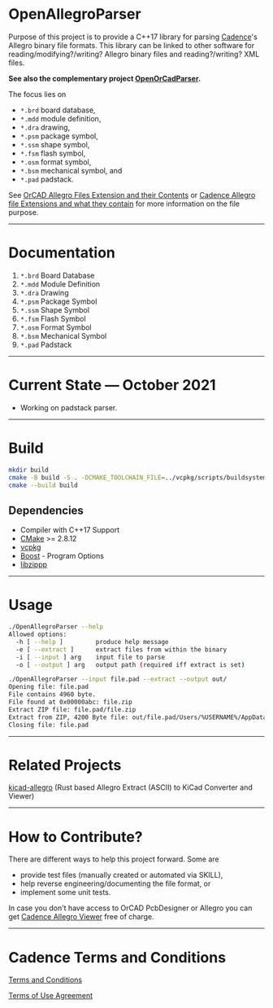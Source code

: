
# OpenAllegroParser

Purpose of this project is to provide a C++17 library for parsing [Cadence](https://en.wikipedia.org/wiki/Cadence_Design_Systems)'s Allegro binary file formats. This library can be linked to other software for reading/modifying?/writing? Allegro binary files and reading?/writing? XML files.

**See also the complementary project [OpenOrCadParser](https://github.com/Werni2A/OpenOrCadParser).**

The focus lies on

- `*.brd` board database,
- `*.mdd` module definition,
- `*.dra` drawing,
- `*.psm` package symbol,
- `*.ssm` shape symbol,
- `*.fsm` flash symbol,
- `*.osm` format symbol,
- `*.bsm` mechanical symbol, and
- `*.pad` padstack.

See [OrCAD Allegro Files Extension and their Contents](https://vjguptapcb.blogspot.com/2020/08/orcad-allegro-files-extension-and-their.html) or [Cadence Allegro file Extensions and what they contain](https://kumargs-pcb-design.blogspot.com/2009/01/cadence-allegro-file-extensions-and.html) for more information on the file purpose.

---

# Documentation

1. `*.brd` Board Database
2. `*.mdd` Module Definition
3. `*.dra` Drawing
4. `*.psm` Package Symbol
5. `*.ssm` Shape Symbol
6. `*.fsm` Flash Symbol
7. `*.osm` Format Symbol
8. `*.bsm` Mechanical Symbol
9. `*.pad` Padstack

---

# Current State &mdash; October 2021

- Working on padstack parser.

---

# Build

```bash
mkdir build
cmake -B build -S . -DCMAKE_TOOLCHAIN_FILE=../vcpkg/scripts/buildsystems/vcpkg.cmake
cmake --build build
```

## Dependencies

- Compiler with C++17 Support
- [CMake](https://cmake.org/) >= 2.8.12
- [vcpkg](https://vcpkg.io/en/index.html)
- [Boost](https://www.boost.org/) - Program Options
- [libzippp](https://github.com/ctabin/libzippp)

---

# Usage

```bash
./OpenAllegroParser --help
Allowed options:
  -h [ --help ]         produce help message
  -e [ --extract ]      extract files from within the binary
  -i [ --input ] arg    input file to parse
  -o [ --output ] arg   output path (required iff extract is set)

./OpenAllegroParser --input file.pad --extract --output out/
Opening file: file.pad
File contains 4960 byte.
File found at 0x00000abc: file.zip
Extract ZIP file: file.pad/file.zip
Extract from ZIP, 4200 Byte file: out/file.pad/Users/%USERNAME%/AppData/Local/Temp/#Taaaaaa00765.tmp
Closing file: file.pad
```

---

# Related Projects

[kicad-allegro](https://github.com/system76/kicad-allegro) (Rust based Allegro Extract (ASCII) to KiCad Converter and Viewer)

---

# How to Contribute?

There are different ways to help this project forward. Some are

- provide test files (manually created or automated via SKILL),
- help reverse engineering/documenting the file format, or
- implement some unit tests.

In case you don't have access to OrCAD PcbDesigner or Allegro you can get [Cadence Allegro Viewer](https://www.cadence.com/en_US/home/tools/pcb-design-and-analysis/allegro-downloads-start.html) free of charge.

---

# Cadence Terms and Conditions

[Terms and Conditions](https://www.cadence.com/content/dam/cadence-www/global/en_US/documents/terms-and-conditions/cadence-orcad.pdf)

[Terms of Use Agreement](https://www.cadence.com/en_US/home/terms-of-use-agreement.html)
